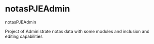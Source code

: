 # notasPJEAdmin
notasPJEAdmin

Project of Administrate notas data with some modules and inclusion and editing capabilities
